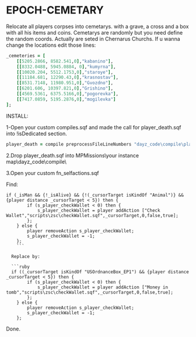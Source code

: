 # EPOCH-CEMETARY

Relocate all players corpses into cemetarys. with a grave, a cross and a box with all his items and coins. Cemetarys are randomly but you need define the random coords. Actually are seted in Chernarus Churchs. If u wanna change the locations edit those lines:

```ruby
_cemeteries = [
	[[5205.2866, 8582.541,0],"kabanino"],
	[[8332.0488, 5945.0884, 0],"kumyrna"],
	[[10020.204, 5512.1753,0],"staroye"],
	[[11184.681, 12290.43,0],"krasnostav"],
	[[8531.7148, 11980.951,0],"Gvozdno"],
	[[6201.606, 10397.821,0],"Grishino"],
	[[4569.5361, 6375.5166,0],"pogorevka"],
	[[7417.0859, 5195.2876,0],"mogilevka"]
];
```

INSTALL:

1-Open your custom compiles.sqf and made the call for player_death.sqf into !isDedicated section.

```ruby
player_death = compile preprocessFileLineNumbers "dayz_code\compile\player_death.sqf";
```

2.Drop player_death.sqf into MPMissions\your instance map\dayz_code\compile\

3.Open your custom fn_selfactions.sqf

Find:

```
if (_isMan && {!_isAlive} && {!(_cursorTarget isKindOf "Animal")} && {player distance _cursorTarget < 5}) then {
		if (s_player_checkWallet < 0) then {
			s_player_checkWallet = player addAction ["Check Wallet","scripts\zsc\checkWallet.sqf",_cursorTarget,0,false,true];
		};
	} else {
		player removeAction s_player_checkWallet;
		s_player_checkWallet = -1;
	};
	```
  
  Replace by:
  
  ```ruby
  if ((_cursorTarget isKindOf "USOrdnanceBox_EP1") && {player distance _cursorTarget < 5}) then {
		if (s_player_checkWallet < 0) then {
			s_player_checkWallet = player addAction ["Money in tomb","scripts\zsc\checkWallet.sqf",_cursorTarget,0,false,true];
		};
	} else {
		player removeAction s_player_checkWallet;
		s_player_checkWallet = -1;
	};
  ```
Done.
